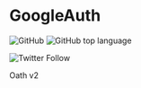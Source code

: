 # GoogleAuth
 <img alt="GitHub" src="https://img.shields.io/github/license/neeleshio/google-oauth"> <img alt="GitHub top language" src="https://img.shields.io/github/languages/top/neeleshio/google-oauth?color=yellow">

<img alt="Twitter Follow" src="https://img.shields.io/twitter/follow/neeleshio?color=blue&style=plastic">

Oath v2

